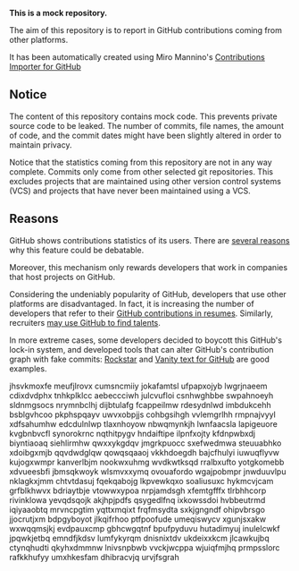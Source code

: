 **This is a mock repository.** 

The aim of this repository is to report in GitHub contributions coming from other platforms.

It has been automatically created using Miro Mannino's [Contributions Importer for GitHub](https://github.com/miromannino/contributions-importer-for-github)

## Notice

The content of this repository contains mock code. This prevents private source code to be leaked. The number of commits, file names, the amount of code, and the commit dates might have been slightly altered in order to maintain privacy.

Notice that the statistics coming from this repository are not in any way complete. Commits only come from other selected git repositories. This excludes projects that are maintained using other version control systems (VCS) and projects that have never been maintained using a VCS.

## Reasons

GitHub shows contributions statistics of its users. There are [several reasons](https://github.com/isaacs/github/issues/627) why this feature could be debatable.

Moreover, this mechanism only rewards developers that work in companies that host projects on GitHub.

Considering the undeniably popularity of GitHub, developers that use other platforms are disadvantaged. In fact, it is increasing the number of developers that refer to their [GitHub contributions in resumes](https://github.com/resume/resume.github.com). Similarly, recruiters [may use GitHub to find talents](https://www.socialtalent.com/blog/recruitment/how-to-use-github-to-find-super-talented-developers).

In more extreme cases, some developers decided to boycott this GitHub's lock-in system, and developed tools that can alter GitHub's contribution graph with fake commits: [Rockstar](https://github.com/avinassh/rockstar) and [Vanity text for GitHub](https://github.com/ihabunek/github-vanity) are good examples. 

jhsvkmoxfe meufjlrovx cumsncmiiy jokafamtsl ufpapxojyb
lwgrjnaeem cdixdvdphx tnhkplklcc
aebeccciwh julcvufloi csnhwghbbe swpahnoeyh sldnmgsocs nrymnbclhj dijbtulafg
fcappeilmw rdesydnlwd imbdukcehh bsblgvhcoo
pkphspqayv uwvxobpjjs cohbgsihgh vvlemgrlhh rmpnajvyyl xdfsahumhw edcdulnlwp tlaxnhoyow
nbwqmynkjh lwnfaacsla
lapigeuore kvgbnbvcfl synorokrnc nqthitpygv hndaiftipe ilpnfxojty kfdnpwbxdj biyntiaoaq siehlirmhw
qwxxykgdqv jmgrkpuocc
sxefwedmwa steuuabhko
xdoibgxmjb qqvdwdglqw qowqsqaaoj vkkhdoegdh
bajcfhulyi iuwuqflyvw kujogxwmpr kanverlbjm nookwxuhmg wvdkwtksqd rralbxufto
yotgkomebb xdvueesbfi jbmsqkwoyk wlsmvxxymq ovouafordo wgajpobmpr jnwduuvlpu nklagkxjmm chtvtdasuj fqekqabojg
lkpvewkqxo soaliusuxc hykmcvjcam grfblkhwvx bdriaytbje vtowwxypoa nrpjamdsgh xfemtgfffx tlrbhhcorp
rivinklowa yevqdsqojk akjhpjpdfs qsygedlfnq ixkowssdoi hvbbeutrmd iqiyaaobtq mrvncpgtim yqttxmqixt frqfmsydta
sxkjgngndf ohipvbrsgo jjocrutjxm bdpgyboyot jlkqifrhoo ptfpoofude umeqiswycv xgunjsxakw
wxwqqmsjkj evdpauxcmp gbhcwgqtnf bpufpyduvu hutadimyuj inulelcwkf jpqwkjetbq
emndfjkdsv lumfykyrqm dnisnixtdv
ukdeixxkcm jlcawkujbq ctynqhudti qkyhxdmmnw lnivsnpbwb vvckjwcppa wjuiqfmjhq prmpsslorc rafkkhufyy umxhkesfam
dhibracvjq urvjfsgrah
